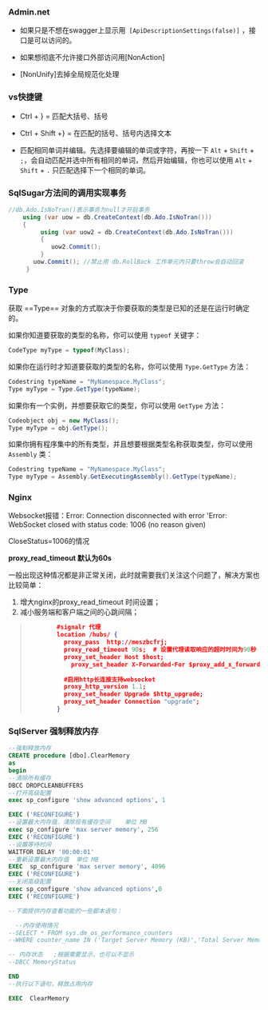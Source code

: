 ### Admin.net

- 如果只是不想在swagger上显示用` [ApiDescriptionSettings(false)]` ，接口是可以访问的。
- 如果想彻底不允许接口外部访问用[NonAction]

- [NonUnify]去掉全局规范化处理

### vs快捷键

- Ctrl + } = 匹配大括号、括号

- Ctrl + Shift +} = 在匹配的括号、括号内选择文本

- 匹配相同单词并编辑。先选择要编辑的单词或字符，再按一下 `Alt` + `Shift` + `;`，会自动匹配并选中所有相同的单词，然后开始编辑，你也可以使用 `Alt` + `Shift` + `.` 只匹配选择下一个相同的单词。

### SqlSugar方法间的调用实现事务

  ```c#
  //db.Ado.IsNoTran()表示事务为null才开启事务
      using (var uow = db.CreateContext(db.Ado.IsNoTran())) 
      {
           using (var uow2 = db.CreateContext(db.Ado.IsNoTran()))
           { 
              uow2.Commit();
           }
         uow.Commit(); //禁止用 db.RollBack 工作单元内只要throw会自动回滚
       }
  ```

  

### Type

获取 ==Type== 对象的方式取决于你要获取的类型是已知的还是在运行时确定的。

如果你知道要获取的类型的名称，你可以使用 `typeof` 关键字：

```c#
CodeType myType = typeof(MyClass);
```

如果你在运行时才知道要获取的类型的名称，你可以使用 `Type.GetType` 方法：

```c#
Codestring typeName = "MyNamespace.MyClass";
Type myType = Type.GetType(typeName);
```

如果你有一个实例，并想要获取它的类型，你可以使用 `GetType` 方法：

```c#
Codeobject obj = new MyClass();
Type myType = obj.GetType();
```

如果你拥有程序集中的所有类型，并且想要根据类型名称获取类型，你可以使用 `Assembly` 类：

```c#
Codestring typeName = "MyNamespace.MyClass";
Type myType = Assembly.GetExecutingAssembly().GetType(typeName);
```

### Nginx

Websocket报错：Error: Connection disconnected with error 'Error: WebSocket closed with status code: 1006 (no reason given)

CloseStatus=1006的情况

**proxy_read_timeout 默认为60s**

一般出现这种情况都是非正常关闭，此时就需要我们关注这个问题了，解决方案也比较简单：

1. 增大nginx的proxy_read_timeout 时间设置；
2. 减小服务端和客户端之间的心跳间隔；

> ```json
> 		  #signalr 代理
> 		  location /hubs/ {
> 			proxy_pass  http://meszbcfrj;
> 			proxy_read_timeout 90s;  # 设置代理读取响应的超时时间为90秒
> 			proxy_set_header Host $host;
>             proxy_set_header X-Forwarded-For $proxy_add_x_forwarded_for;
> 				
> 			#启用http长连接支持websocket
> 			proxy_http_version 1.1;
> 			proxy_set_header Upgrade $http_upgrade;
> 			proxy_set_header Connection "upgrade";		
> 		  }
> ```
>



### SqlServer 强制释放内存

```sql
--强制释放内存  
CREATE procedure [dbo].ClearMemory    
as      
begin  
--清除所有缓存  
DBCC DROPCLEANBUFFERS  
--打开高级配置  
exec sp_configure 'show advanced options', 1  

EXEC ('RECONFIGURE')  
--设置最大内存值，清除现有缓存空间    单位 MB
exec sp_configure 'max server memory', 256  
EXEC ('RECONFIGURE')  
--设置等待时间  
WAITFOR DELAY '00:00:01'  
--重新设置最大内存值  单位 MB
EXEC  sp_configure 'max server memory', 4096  
EXEC ('RECONFIGURE')  
--关闭高级配置  
exec sp_configure 'show advanced options',0  
EXEC ('RECONFIGURE')  

--下面提供内存查看功能的一些脚本语句：

  --内存使用情况
--SELECT * FROM sys.dm_os_performance_counters   
--WHERE counter_name IN ('Target Server Memory (KB)','Total Server Memory (KB)')   

-- 内存状态   ;根据需要显示，也可以不显示
--DBCC MemoryStatus

END
--执行以下语句，释放占用内存

EXEC  ClearMemory
```

